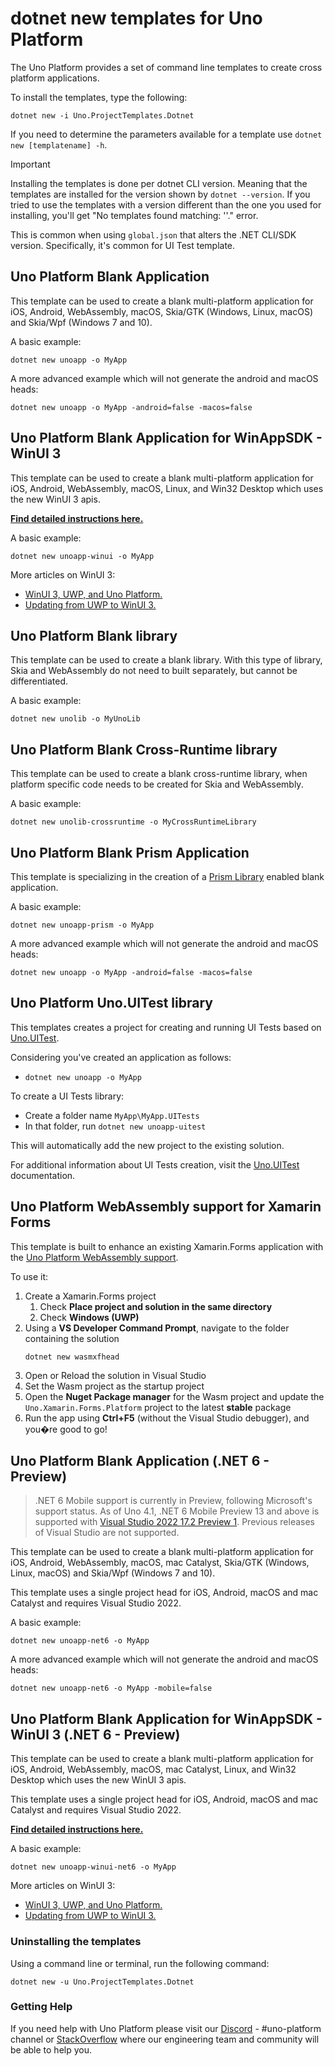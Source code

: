 # dotnet new templates for Uno Platform

The Uno Platform provides a set of command line templates to create cross platform applications.

To install the templates, type the following:
```
dotnet new -i Uno.ProjectTemplates.Dotnet
```

If you need to determine the parameters available for a template use `dotnet new [templatename] -h`.

> [!IMPORTANT]
> Installing the templates is done per dotnet CLI version. Meaning that the templates are installed for the version shown by `dotnet --version`. If you tried to use the templates with a version different than the one you used for installing, you'll get "No templates found matching: '<template-name>'." error.
>
> This is common when using `global.json` that alters the .NET CLI/SDK version. Specifically, it's common for UI Test template.

## Uno Platform Blank Application

This template can be used to create a blank multi-platform application for iOS, Android, WebAssembly, macOS, Skia/GTK (Windows, Linux, macOS) and Skia/Wpf (Windows 7 and 10).

A basic example:
```
dotnet new unoapp -o MyApp
```

A more advanced example which will not generate the android and macOS heads:

```
dotnet new unoapp -o MyApp -android=false -macos=false
```

## Uno Platform Blank Application for WinAppSDK - WinUI 3

This template can be used to create a blank multi-platform application for iOS, Android, WebAssembly, macOS, Linux, and Win32 Desktop which uses the new WinUI 3 apis.

[**Find detailed instructions here.**](get-started-winui3.md)

A basic example:
```
dotnet new unoapp-winui -o MyApp
```

More articles on WinUI 3:

 * [WinUI 3, UWP, and Uno Platform.](uwp-vs-winui3.md)
 * [Updating from UWP to WinUI 3.](updating-to-winui3.md)

## Uno Platform Blank library

This template can be used to create a blank library. With this type of library, Skia and WebAssembly do not need to built separately, but cannot be differentiated.

A basic example:
```
dotnet new unolib -o MyUnoLib
```

## Uno Platform Blank Cross-Runtime library

This template can be used to create a blank cross-runtime library, when platform specific code needs to be created for Skia and WebAssembly.

A basic example:
```
dotnet new unolib-crossruntime -o MyCrossRuntimeLibrary
```

## Uno Platform Blank Prism Application

This template is specializing in the creation of a [Prism Library](https://github.com/PrismLibrary/Prism) enabled blank application.

A basic example:
```
dotnet new unoapp-prism -o MyApp
```

A more advanced example which will not generate the android and macOS heads:

```
dotnet new unoapp -o MyApp -android=false -macos=false
```

## Uno Platform Uno.UITest library
This templates creates a project for creating and running UI Tests based on [Uno.UITest](https://github.com/unoplatform/Uno.UITest).

Considering you've created an application as follows:
- `dotnet new unoapp -o MyApp`

To create a UI Tests library:
- Create a folder name `MyApp\MyApp.UITests`
- In that folder, run `dotnet new unoapp-uitest`

This will automatically add the new project to the existing solution.

For additional information about UI Tests creation, visit the [Uno.UITest](https://github.com/unoplatform/Uno.UITest) documentation.

## Uno Platform WebAssembly support for Xamarin Forms

This template is built to enhance an existing Xamarin.Forms application with the [Uno Platform WebAssembly support](https://github.com/unoplatform/Uno.Xamarin.Forms.Platform).

To use it:

1. Create a Xamarin.Forms project 
    1. Check **Place project and solution in the same directory**
    1. Check **Windows (UWP)**
1. Using a **VS Developer Command Prompt**, navigate to the folder containing the solution
    ```
    dotnet new wasmxfhead
    ```
1. Open or Reload the solution in Visual Studio 
1. Set the Wasm project as the startup project 
1. Open the **Nuget Package manager** for the Wasm project and update the `Uno.Xamarin.Forms.Platform` project to the latest **stable** package 
1. Run the app using **Ctrl+F5** (without the Visual Studio debugger), and you�re good to go!

## Uno Platform Blank Application (.NET 6 - Preview)

> .NET 6 Mobile support is currently in Preview, following Microsoft's support status. As of Uno 4.1, .NET 6 Mobile Preview 13 and above is supported with [Visual Studio 2022 17.2 Preview 1](https://visualstudio.microsoft.com/vs/preview). Previous releases of Visual Studio are not supported.

This template can be used to create a blank multi-platform application for iOS, Android, WebAssembly, macOS, mac Catalyst, Skia/GTK (Windows, Linux, macOS) and Skia/Wpf (Windows 7 and 10).

This template uses a single project head for iOS, Android, macOS and mac Catalyst and requires Visual Studio 2022.

A basic example:
```
dotnet new unoapp-net6 -o MyApp
```

A more advanced example which will not generate the android and macOS heads:

```
dotnet new unoapp-net6 -o MyApp -mobile=false
```

## Uno Platform Blank Application for WinAppSDK - WinUI 3 (.NET 6 - Preview)

This template can be used to create a blank multi-platform application for iOS, Android, WebAssembly, macOS, mac Catalyst, Linux, and Win32 Desktop which uses the new WinUI 3 apis.

This template uses a single project head for iOS, Android, macOS and mac Catalyst and requires Visual Studio 2022.

[**Find detailed instructions here.**](get-started-winui3.md)

A basic example:
```
dotnet new unoapp-winui-net6 -o MyApp
```

More articles on WinUI 3:

 * [WinUI 3, UWP, and Uno Platform.](uwp-vs-winui3.md)
 * [Updating from UWP to WinUI 3.](updating-to-winui3.md)

### Uninstalling the templates

Using a command line or terminal, run the following command:

`dotnet new -u Uno.ProjectTemplates.Dotnet`

### Getting Help

If you need help with Uno Platform please visit our [Discord](https://www.platform.uno/discord) - #uno-platform channel or [StackOverflow](https://stackoverflow.com/questions/tagged/uno-platform) where our engineering team and community will be able to help you. 
